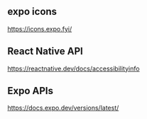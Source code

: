 ## expo icons

https://icons.expo.fyi/

## React Native API

https://reactnative.dev/docs/accessibilityinfo

## Expo APIs

https://docs.expo.dev/versions/latest/

